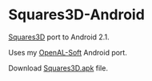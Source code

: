 Squares3D-Android
=================

[Squares3D][1] port to Android 2.1.

Uses my [OpenAL-Soft][3] Android port.

Download [Squares3D.apk][2] file.
  
  [1]: https://github.com/mmozeiko/Squares3D
  [2]: https://github.com/downloads/mmozeiko/Squares3D-Android/Squares3D.apk
  [3]: http://repo.or.cz/w/openal-soft/android.git
  